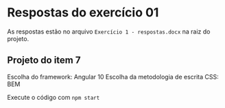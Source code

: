 # Respostas do exercício 01

As respostas estão no arquivo `Exercício 1 - respostas.docx` na raiz do projeto.

## Projeto do item 7

Escolha do framework: Angular 10
Escolha da metodologia de escrita CSS: BEM

Execute o código com `npm start`
